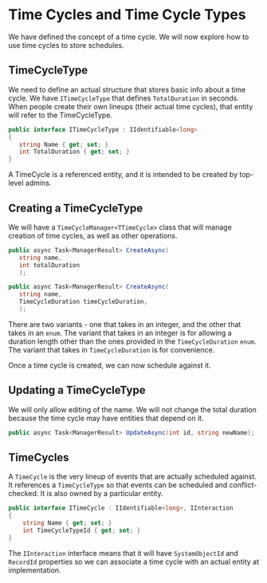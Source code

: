 # Time Cycles and Time Cycle Types

We have defined the concept of a time cycle. We will now explore how to use time cycles to
store schedules.

## TimeCycleType

We need to define an actual structure that stores basic info about a time cycle. We have 
`ITimeCycleType` that defines `TotalDuration` in seconds. When people create their own
lineups (their actual time cycles), that entity will refer to the TimeCycleType.

```csharp
public interface ITimeCycleType : IIdentifiable<long>
{   
   string Name { get; set; }
   int TotalDuration { get; set; } 
}
```

A TimeCycle is a referenced entity, and it is intended to be created by top-level admins.


## Creating a TimeCycleType

We will have a `TimeCycleManager<TTimeCycle>` class that will manage creation of
time cycles, as well as other operations.

```csharp
public async Task<ManagerResult> CreateAsync(
   string name,
   int totalDuration
   );

public async Task<ManagerResult> CreateAsync(
   string name,
   TimeCycleDuration timeCycleDuration,
   );
```

There are two variants - one that takes in an integer, and the other that takes in an `enum`.
The variant that takes in an integer is for allowing a duration length other than the ones
provided in the `TimeCycleDuration` `enum`. The variant that takes in `TimeCycleDuration`
is for convenience.

Once a time cycle is created, we can now schedule against it.

## Updating a TimeCycleType
We will only allow editing of the name. We will not change the total duration because the
time cycle may have entities that depend on it.

```csharp
public async Task<ManagerResult> UpdateAsync(int id, string newName);
```

## TimeCycles

A `TimeCycle` is the very lineup of events that are actually scheduled against. It references
a `TimeCycleType` so that events can be scheduled and conflict-checked. It is also owned
by a particular entity.

```csharp
public interface ITimeCycle : IIdentifiable<long>, IInteraction
{
    string Name { get; set; }
    int TimeCycleTypeId { get; set; }
}
```

The `IInteraction` interface means that it will have `SystemObjectId` and `RecordId`
properties so we can associate a time cycle with an actual entity at implementation.
